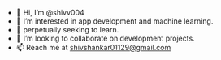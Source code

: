 - 👋 Hi, I’m @shivv004
- 👀 I’m interested in app development and machine learning.
- 🌱 perpetually seeking to learn.
- 💞️ I’m looking to collaborate on development projects.
- 📫 Reach me at shivshankar01129@gmail.com
